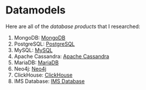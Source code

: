 # Datamodels

Here are all of the _database products_ that I researched:

1. MongoDB: [MongoDB](./MongoDB.md)
2. PostgreSQL: [PostgreSQL](./PostgreSQL.md)
3. MySQL: [MySQL](./MySQL.md)
4. Apache Cassandra: [Apache Cassandra](./ApacheCassandra.md)
5. MariaDB: [MariaDB](./MariaDB.md)
6. Neo4j: [Neo4j](./Neo4j.md)
7. ClickHouse: [ClickHouse](./ClickHouse.md)
8. IMS Database: [IMS Database](./IMSDatabase.md)

